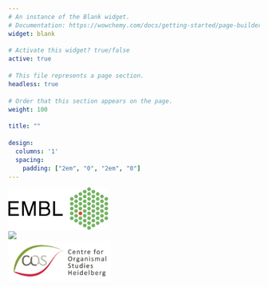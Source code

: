 ```yaml
---
# An instance of the Blank widget.
# Documentation: https://wowchemy.com/docs/getting-started/page-builder/
widget: blank

# Activate this widget? true/false
active: true

# This file represents a page section.
headless: true

# Order that this section appears on the page.
weight: 100

title: ""

design:
  columns: '1'
  spacing:
    padding: ["2em", "0", "2em", "0"]
---
```


<div class="row align-items-center">
    <div class="col-12 col-sm-4">
        <div class="featurette-icon">
            <a href="https://www.embl.org/sites/heidelberg/"><img src="/media/embl-logo.png" style="display: inline-block; max-height: 85px; max-width: 75%; height: auto; width: auto;"/></a>
        </div>
    </div>
    <div class="col-12 col-sm-4 mt-4 mt-sm-0">
        <div class="featurette-icon">
            <a href="https://www.dkfz.de/en/index.html"><img src="/media/dkfz-logo-notext.png" style="display: inline-block; max-height: 55px; max-width: 75%; height: auto; width: auto;"/></a>
        </div>
    </div>
    <div class="col-12 col-sm-4 mt-4 mt-sm-0">
        <div class="featurette-icon">
            <a href="https://www.cos.uni-heidelberg.de/en"><img src="/media/cos-logo.png" style="display: inline-block; max-height: 80px; max-width: 75%; height: auto; width: auto;"/></a>
        </div>
    </div>
</div>
